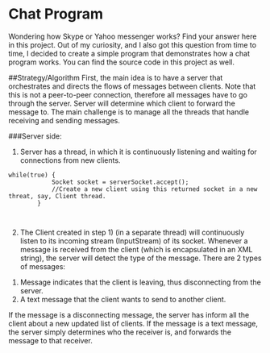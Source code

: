 # Chat Program

Wondering how Skype or Yahoo messenger works?
Find your answer here in this project. Out of my curiosity, and I also got this question from time to time, 
I decided to create a simple program that demonstrates how a chat program works. You can find the source code in this project as well.

##Strategy/Algorithm
First, the main idea is to have a server that orchestrates and directs the flows of messages between clients. Note that this is not a peer-to-peer connection, therefore all messages have to go through the server. Server will determine which client to forward the message to. The main challenge is to manage all the threads that handle receiving and sending messages. 

###Server side:
1) Server has a thread, in which it is continuously listening and waiting for connections from new clients.
``` 
while(true) {
			Socket socket = serverSocket.accept();
			//Create a new client using this returned socket in a new threat, say, Client thread.
		}

	
```
2) The Client created in step 1) (in a separate thread) will continuously listen to its incoming stream (InputStream) of its socket. Whenever a message is received from the client (which is encapsulated in an XML string), the server will detect the type of the message. There are 2 types of messages:
1. Message indicates that the client is leaving, thus disconnecting from the server.
2. A text message that the client wants to send to another client.

If the message is a disconnecting message, the server has inform all the client about a new updated list of clients.
If the message is a text message, the server simply determines who the receiver is, and forwards the message to that receiver.



